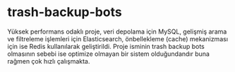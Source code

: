# trash-backup-bots


Yüksek performans odaklı proje, veri depolama için MySQL, gelişmiş arama ve filtreleme işlemleri için Elasticsearch, önbellekleme (cache) mekanizması için ise Redis kullanılarak geliştirildi. Proje isminin trash backup bots olmasının sebebi ise optimize olmayan bir sistem olduğundandır buna rağmen çok hızlı çalışmakta.
